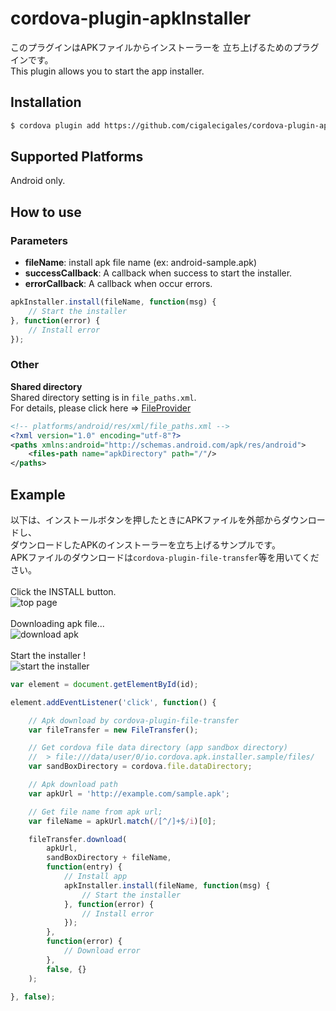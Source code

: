 # cordova-plugin-apkInstaller

このプラグインはAPKファイルからインストーラーを
立ち上げるためのプラグインです。<br>
This plugin allows you to start the app installer.<br>

## Installation

```bash
$ cordova plugin add https://github.com/cigalecigales/cordova-plugin-apkInstaller.git
```

## Supported Platforms
Android only.

## How to use
### Parameters
* **fileName**: install apk file name (ex: android-sample.apk)
* **successCallback**: A callback when success to start the installer.
* **errorCallback**: A callback when occur errors.

```js
apkInstaller.install(fileName, function(msg) {
    // Start the installer
}, function(error) {
    // Install error
});
```

### Other
**Shared directory**<br>
Shared directory setting is in `file_paths.xml`.<br>
For details, please click here => [FileProvider](https://developer.android.com/reference/android/support/v4/content/FileProvider.html)

```xml
<!-- platforms/android/res/xml/file_paths.xml -->
<?xml version="1.0" encoding="utf-8"?>
<paths xmlns:android="http://schemas.android.com/apk/res/android">
    <files-path name="apkDirectory" path="/"/>
</paths>
```

## Example
以下は、インストールボタンを押したときにAPKファイルを外部からダウンロードし、<br>
ダウンロードしたAPKのインストーラーを立ち上げるサンプルです。<br>
APKファイルのダウンロードは`cordova-plugin-file-transfer`等を用いてください。<br>
<br>
Click the INSTALL button.<br>
![top page](https://github.com/cigalecigales/cordova-plugin-apkInstaller/wiki/images/image01.png)
<br>
<br>
Downloading apk file...<br>
![download apk](https://github.com/cigalecigales/cordova-plugin-apkInstaller/wiki/images/image02.png)
<br>
<br>
Start the installer !<br>
![start the installer](https://github.com/cigalecigales/cordova-plugin-apkInstaller/wiki/images/image03.png)

```js
var element = document.getElementById(id);

element.addEventListener('click', function() {

    // Apk download by cordova-plugin-file-transfer
    var fileTransfer = new FileTransfer();

    // Get cordova file data directory (app sandbox directory)
    //  > file:///data/user/0/io.cordova.apk.installer.sample/files/
    var sandBoxDirectory = cordova.file.dataDirectory;

    // Apk download path
    var apkUrl = 'http://example.com/sample.apk';

    // Get file name from apk url;
    var fileName = apkUrl.match(/[^/]+$/i)[0];

    fileTransfer.download(
        apkUrl,
        sandBoxDirectory + fileName,
        function(entry) {
            // Install app
            apkInstaller.install(fileName, function(msg) {
                // Start the installer
            }, function(error) {
                // Install error
            });
        },
        function(error) {
            // Download error
        },
        false, {}
    );

}, false);
```

